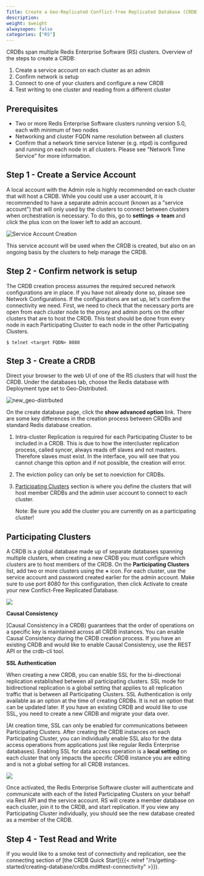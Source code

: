 ```yaml
---
Title: Create a Geo-Replicated Conflict-free Replicated Database (CRDB)
description: 
weight: $weight
alwaysopen: false
categories: ["RS"]
---
```

CRDBs span multiple Redis Enterprise Software (RS) clusters. Overview of
the steps to create a CRDB:

1. Create a service account on each cluster as an admin
1. Confirm network is setup
1. Connect to one of your clusters and configure a new CRDB
1. Test writing to one cluster and reading from a different cluster

## Prerequisites

- Two or more Redis Enterprise Software clusters running version 5.0,
    each with minimum of two nodes
- Networking and cluster FQDN name resolution between all clusters
- Confirm that a network time service listener (e.g. ntpd) is
    configured and running on each node in all clusters. Please see
    "Network Time Service" for more information.

## Step 1 - Create a Service Account

A local account with the Admin role is highly recommended on each
cluster that will host a CRDB. While you could use a user account, it is
recommended to have a separate admin account (known as a "service
account") that will only used by the clusters to connect between
clusters when orchestration is necessary. To do this, go to **settings
-\> team** and click the plus icon on the lower left to add an account.

![Service Account
Creation](/images/rs/image8.png?width=1000&height=490)

This service account will be used when the CRDB is created, but also on
an ongoing basis by the clusters to help manage the CRDB.

## Step 2 - Confirm network is setup

The CRDB creation process assumes the required secured network
configurations are in place. If you have not already done so, please see
Network Configurations. If the configurations are set up, let's confirm
the connectivity we need. First, we need to check that the necessary
ports are open from each cluster node to the proxy and admin ports on
the other clusters that are to host the CRDB. This test should be done
from every node in each Participating Cluster to each node in the other
Participating Clusters.

```src
$ telnet <target FQDN> 8080
```

## Step 3 - Create a CRDB

Direct your browser to the web UI of one of the RS clusters that will
host the CRDB. Under the databases tab, choose the Redis database with
Deployment type set to Geo-Distributed.

![new_geo-distrbuted](/images/rs/new_geo-distrbuted.png?width=600&height=608)

On the create database page, click the **show advanced option** link.
There are some key differences in the creation process between CRDBs and
standard Redis database creation.

1. Intra-cluster Replication is required for each Participating Cluster
    to be included in a CRDB. This is due to how the intercluster
    replication process, called syncer, always reads off slaves and not
    masters. Therefore slaves must exist. In the interface, you will see
    that you cannot change this option and if not possible, the creation
    will error.
1. The eviction policy can only be set to noeviction for CRDBs.
1. [Participating Clusters](#participating-clusters) section is where you define
    the clusters that will host member CRDBs and the admin user account
    to connect to each cluster.

    Note: Be sure you add the cluster you are currently on as a
    participating cluster!

## Participating Clusters

A CRDB is a global database made up of separate databases spanning
multiple clusters, when creating a new CRDB you must configure which
clusters are to host members of the CRDB. On the **Participating
Clusters** list, add two or more clusters using the **+** icon. For each
cluster, use the service account and password created earlier for the
admin account. Make sure to use port 8080 for this configuration, then
click Activate to create your new Conflict-Free Replicated Database.

![](https://lh6.googleusercontent.com/BpQBxYWXeuTuPCqL0TQKRRJaQlr8jLIMoNnScsD2s0wRzDkTc9kgWwngjQ6PnJff_hF1Ca98aZkJTJzU5Sk5rCJwZmR2egkImQCJyMm9E9WfJDrtlzHUJQFAi05lx395EEOZvi3D)

**Causal Consistency**

[Causal Consistency in a
CRDB) guarantees
that the order of operations on a specific key is maintained across all
CRDB instances. You can enable Causal
Consistency during the CRDB creation process. If you have an existing
CRDB and would like to enable Causal Consistency, use the
REST API or the crdb-cli
tool.

**SSL Authentication**

When creating a new CRDB, you can enable SSL for the bi-directional
replication established between all participating clusters. SSL mode for
bidirectional replication is a global setting that applies to all
replication traffic that is between all Participating Clusters. SSL
Authentication is only available as an option at the time of creating
CRDBs. It is not an option that can be updated later. If you have an
existing CRDB and would like to use SSL, you need to create a new CRDB
and migrate your data over.

[At creation time, SSL can only be enabled for communications between
Participating Clusters. After creating the CRDB instances on each
Participating Cluster, you can individually enable SSL also for the data
access operations from applications just
like regular Redis Enterprise
databases).
Enabling SSL for data access operation is a
**local setting** on each cluster that only
impacts the specific CRDB instance you are editing and is not a global
setting for all CRDB instances.

![](https://lh3.googleusercontent.com/qi-Bj63e_Oh642cg5T_fHiN6GLWHBqeBJN-y87-OqNrAH6h_Y6xYgKV7tr1jiPA33clXQlAlAMjetwCFm4Pg_CFEP1Qi7IvPKyF56QnVXBa7e8j0Mx3GzXL4hE_U1I1sN6xkNdNk)

Once activated, the Redis Enterprise Software cluster will authenticate
and communicate with each of the listed Participating Clusters on your
behalf via Rest API and the service account. RS will create a member
database on each cluster, join it to the CRDB, and start replication.
If you view any Participating Cluster individually, you should see the
new database created as a member of the CRDB.

## Step 4 - Test Read and Write

If you would like to a smoke test of connectivity and replication, see
the connecting section of [the CRDB Quick
Start]({{< relref "/rs/getting-started/creating-database/crdbs.md#test-connectivity" >}}).
